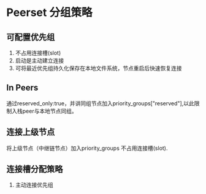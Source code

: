 
# Peerset 分组策略

## 可配置优先组
1. 不占用连接槽(slot)
2. 启动是主动建立连接
3. 可将最近优先组持久化保存在本地文件系统，节点重启后快速恢复连接

## In Peers
 通过reserved_only:true，并讲同组节点加入priority_groups["reserved"],以此限制入栈peer与本地节点同组。
 
 
## 连接上级节点
将上级节点（中继链节点）加入priority_groups 不占用连接槽(slot).


## 连接槽分配策略

1. 主动连接优先组
